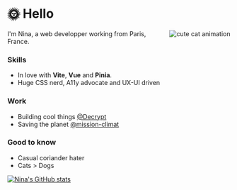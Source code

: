 # 🌞 Hello

<img align="right" src="https://media1.tenor.com/images/551d452e9eb7377fd4d189bf905a61f3/tenor.gif?itemid=5588862" alt="cute cat animation"/>

I'm Nina, a web developper working from Paris, France.

### Skills
- In love with **Vite**, **Vue** and **Pinia**.
- Huge CSS nerd, A11y advocate and UX-UI driven

### Work
- Building cool things [@Decrypt](https://decrypt.blue)
- Saving the planet [@mission-climat](https://mission-climat.io)

### Good to know
- Casual coriander hater
- Cats > Dogs

[![Nina's GitHub stats](https://github-readme-stats.vercel.app/api?username=gorlanova&include_all_commits&count_private=true&show_icons=true&theme=nord&bg_color=45,2e3440,000000)](https://github.com/anuraghazra/github-readme-stats)
